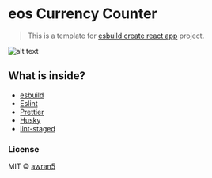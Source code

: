 # eos Currency Counter

> This is a template for [esbuild create react app](https://github.com/awran5/esbuild-create-react-app) project.


<!-- ![alt text](money-counter.gif) -->
![alt text](https://github.com/jakeb1090/eos-counter/blob/slider-vals/counter.gif?raw=true)

## What is inside?

- [esbuild](https://esbuild.github.io/)
- [Eslint](https://eslint.org/)
- [Prettier](https://prettier.io/)
- [Husky](https://github.com/typicode/husky)
- [lint-staged](https://github.com/okonet/lint-staged)


### License

MIT © [awran5](https://github.com/awran5/)
